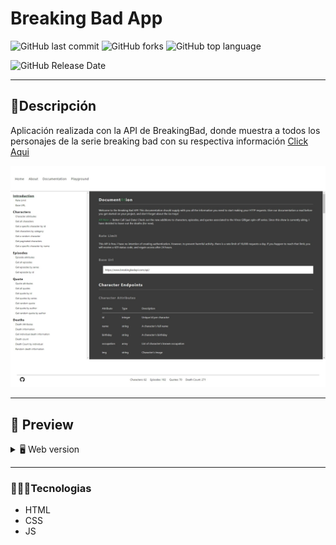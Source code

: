 # Breaking Bad App
![GitHub last commit](https://img.shields.io/github/last-commit/Alane-Tc/Breaking-Bad-App?style=for-the-badge) ![GitHub forks](https://img.shields.io/github/forks/Alane-Tc/Breaking-Bad-App?style=for-the-badge) ![GitHub top language](https://img.shields.io/github/languages/top/Alane-Tc/Breaking-Bad-App?style=for-the-badge) 

![GitHub Release Date](https://img.shields.io/github/release-date/Alane-Tc/Clikeame-Esta?style=for-the-badge)

------------
## 📝Descripción
Aplicación realizada con la API de BreakingBad, donde muestra a todos los personajes de la serie breaking bad con su respectiva información [Click Aqui](https://breakingbadaplication.netlify.app/ "Click Aqui")

![](https://github.com/Alane-Tc/Breaking-Bad-App/blob/main/img/ss/api2.jpeg?raw=true)

------------

## 🎨 Preview
<details>
    <summary>🖥 Web version</summary>

![](https://github.com/Alane-Tc/Breaking-Bad-App/blob/main/img/ss/index.jpeg?raw=true)

![](https://github.com/Alane-Tc/Breaking-Bad-App/blob/main/img/ss/personaje.jpeg?raw=true)

![](https://github.com/Alane-Tc/Breaking-Bad-App/blob/main/img/ss/personaje%20random.jpeg?raw=true)

![](https://github.com/Alane-Tc/Breaking-Bad-App/blob/main/img/ss/frasesRandom.jpeg?raw=true)


</details>

</details>

------------


### 👩🏻‍💻Tecnologias
- HTML
- CSS
- JS
